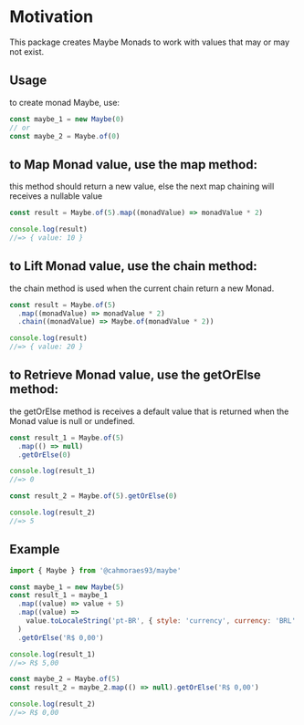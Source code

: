 # Motivation

This package creates Maybe Monads to work with values that may or may not exist.

## Usage

to create monad Maybe, use:

```js
const maybe_1 = new Maybe(0)
// or
const maybe_2 = Maybe.of(0)
```

## to <strong>Map</strong> Monad value, use the map method:

this method should return a new value, else the next map chaining will receives a nullable value

```js
const result = Maybe.of(5).map((monadValue) => monadValue * 2)

console.log(result)
//=> { value: 10 }
```

## to <strong>Lift</strong> Monad value, use the chain method:

the chain method is used when the current chain return a new Monad.

```js
const result = Maybe.of(5)
  .map((monadValue) => monadValue * 2)
  .chain((monadValue) => Maybe.of(monadValue * 2))

console.log(result)
//=> { value: 20 }
```

## to <strong>Retrieve</strong> Monad value, use the getOrElse method:

the getOrElse method is receives a default value that is returned when the Monad value is null or undefined.

```js
const result_1 = Maybe.of(5)
  .map(() => null)
  .getOrElse(0)

console.log(result_1)
//=> 0

const result_2 = Maybe.of(5).getOrElse(0)

console.log(result_2)
//=> 5
```

## Example

```js
import { Maybe } from '@cahmoraes93/maybe'

const maybe_1 = new Maybe(5)
const result_1 = maybe_1
  .map((value) => value + 5)
  .map((value) =>
    value.toLocaleString('pt-BR', { style: 'currency', currency: 'BRL' }),
  )
  .getOrElse('R$ 0,00')

console.log(result_1)
//=> R$ 5,00

const maybe_2 = Maybe.of(5)
const result_2 = maybe_2.map(() => null).getOrElse('R$ 0,00')

console.log(result_2)
//=> R$ 0,00
```
